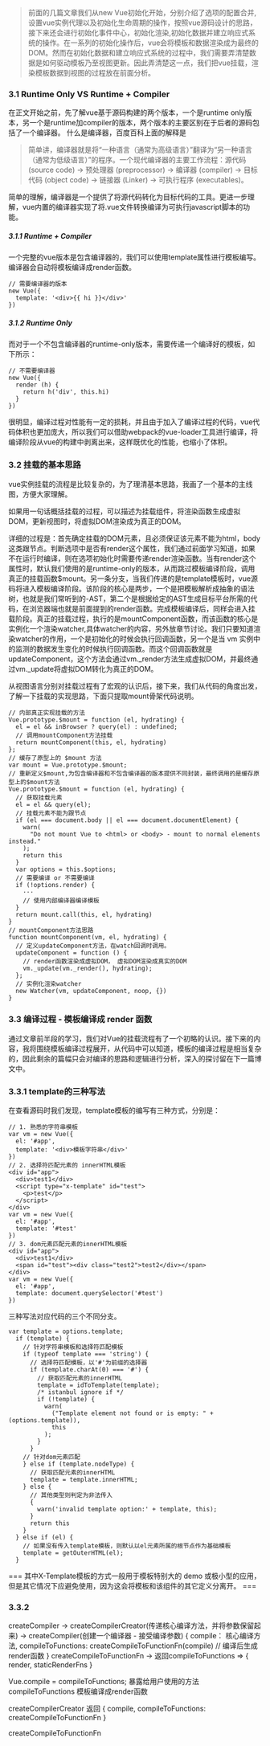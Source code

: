 >前面的几篇文章我们从new Vue初始化开始，分别介绍了选项的配置合并,设置vue实例代理以及初始化生命周期的操作，按照vue源码设计的思路，接下来还会进行初始化事件中心，初始化渲染,初始化数据并建立响应式系统的操作。在一系列的初始化操作后，vue会将模板和数据渲染成为最终的DOM。然而在初始化数据和建立响应式系统的过程中，我们需要弄清楚数据是如何驱动模板乃至视图更新。因此弄清楚这一点，我们把vue挂载，渲染模板数据到视图的过程放在前面分析。

### 3.1 Runtime Only VS Runtime + Compiler
在正文开始之前，先了解vue基于源码构建的两个版本，一个是runtime only版本，另一个是runtime加compiler的版本，两个版本的主要区别在于后者的源码包括了一个编译器。
什么是编译器，百度百科上面的解释是

>简单讲，编译器就是将“一种语言（通常为高级语言）”翻译为“另一种语言（通常为低级语言）”的程序。一个现代编译器的主要工作流程：源代码 (source code) → 预处理器 (preprocessor) → 编译器 (compiler) → 目标代码 (object code) → 链接器 (Linker) → 可执行程序 (executables)。

简单的理解，编译器是一个提供了将源代码转化为目标代码的工具。更进一步理解，vue内置的编译器实现了将.vue文件转换编译为可执行javascript脚本的功能。

##### 3.1.1 Runtime + Compiler
一个完整的vue版本是包含编译器的，我们可以使用template属性进行模板编写。编译器会自动将模板编译成render函数。
```
// 需要编译器的版本
new Vue({
  template: '<div>{{ hi }}</div>'
})
```
##### 3.1.2 Runtime Only
而对于一个不包含编译器的runtime-only版本，需要传递一个编译好的模板，如下所示：
```
// 不需要编译器
new Vue({
  render (h) {
    return h('div', this.hi)
  }
})
```
很明显，编译过程对性能有一定的损耗，并且由于加入了编译过程的代码，vue代码体积也更加庞大，所以我们可以借助webpack的vue-loader工具进行编译，将编译阶段从vue的构建中剥离出来，这样既优化的性能，也缩小了体积。

### 3.2 挂载的基本思路
vue实例挂载的流程是比较复杂的，为了理清基本思路，我画了一个基本的主线图，方便大家理解。

如果用一句话概括挂载的过程，可以描述为挂载组件，将渲染函数生成虚拟DOM，更新视图时，将虚拟DOM渲染成为真正的DOM。

详细的过程是：首先确定挂载的DOM元素，且必须保证该元素不能为html，body这类跟节点。判断选项中是否有render这个属性，我们通过前面学习知道，如果不在运行时编译，则在选项初始化时需要传递render渲染函数。当有render这个属性时，默认我们使用的是runtime-only的版本，从而跳过模板编译阶段，调用真正的挂载函数$mount。另一条分支，当我们传递的是template模板时，vue源码将进入模板编译阶段。该阶段的核心是两步，一个是把模板解析成抽象的语法树，也就是我们常听到的-AST，第二个是根据给定的AST生成目标平台所需的代码，在浏览器端也就是前面提到的render函数。完成模板编译后，同样会进入挂载阶段。真正的挂载过程，执行的是mountComponent函数，而该函数的核心是实例化一个渲染watcher,具体watcher的内容，另外放章节讨论。我们只要知道渲染watcher的作用，一个是初始化的时候会执行回调函数，另一个是当 vm 实例中的监测的数据发生变化的时候执行回调函数。而这个回调函数就是updateComponent，这个方法会通过vm._render方法生成虚拟DOM，并最终通过vm._update将虚拟DOM转化为真正的DOM。

从视图语言分别对挂载过程有了宏观的认识后，接下来，我们从代码的角度出发，了解一下挂载的实现思路，下面只提取mount骨架代码说明。
```
// 内部真正实现挂载的方法
Vue.prototype.$mount = function (el, hydrating) {
  el = el && inBrowser ? query(el) : undefined;
  // 调用mountComponent方法挂载
  return mountComponent(this, el, hydrating)
};
// 缓存了原型上的 $mount 方法
var mount = Vue.prototype.$mount;
// 重新定义$mount,为包含编译器和不包含编译器的版本提供不同封装，最终调用的是缓存原型上的$mount方法
Vue.prototype.$mount = function (el, hydrating) {
  // 获取挂载元素
  el = el && query(el);
  // 挂载元素不能为跟节点
  if (el === document.body || el === document.documentElement) {
    warn(
      "Do not mount Vue to <html> or <body> - mount to normal elements instead."
    );
    return this
  }
  var options = this.$options;
  // 需要编译 or 不需要编译
  if (!options.render) {
    ···
    // 使用内部编译器编译模板
  }
  return mount.call(this, el, hydrating)
}
// mountComponent方法思路
function mountComponent(vm, el, hydrating) {
  // 定义updateComponent方法，在watch回调时调用。
  updateComponent = function () {
    // render函数渲染成虚拟DOM， 虚拟DOM渲染成真实的DOM
    vm._update(vm._render(), hydrating);
  };
  // 实例化渲染watcher
  new Watcher(vm, updateComponent, noop, {})
}

```

### 3.3 编译过程 - 模板编译成 render 函数
通过文章前半段的学习，我们对Vue的挂载流程有了一个初略的认识。接下来的内容，我将围绕模板编译过程展开，从代码中可以知道，模板的编译过程是相当复杂的，因此剩余的篇幅只会对编译的思路和逻辑进行分析，深入的探讨留在下一篇博文中。


### 3.3.1 template的三种写法
在查看源码时我们发现，template模板的编写有三种方式，分别是：
```
// 1. 熟悉的字符串模板
var vm = new Vue({
  el: '#app',
  template: '<div>模板字符串</div>'
})
// 2. 选择符匹配元素的 innerHTML模板
<div id="app">
  <div>test1</div>
  <script type="x-template" id="test">
    <p>test</p>
  </script>
</div>
var vm = new Vue({
  el: '#app',
  template: '#test'
})
// 3. dom元素匹配元素的innerHTML模板
<div id="app">
  <div>test1</div>
  <span id="test"><div class="test2">test2</div></span>
</div>
var vm = new Vue({
  el: '#app',
  template: document.querySelector('#test')
})

```
三种写法对应代码的三个不同分支。
```
var template = options.template;
  if (template) {
    // 针对字符串模板和选择符匹配模板
    if (typeof template === 'string') {
      // 选择符匹配模板，以'#'为前缀的选择器
      if (template.charAt(0) === '#') {
        // 获取匹配元素的innerHTML
        template = idToTemplate(template);
        /* istanbul ignore if */
        if (!template) {
          warn(
            ("Template element not found or is empty: " + (options.template)),
            this
          );
        }
      }
    // 针对dom元素匹配
    } else if (template.nodeType) {
      // 获取匹配元素的innerHTML
      template = template.innerHTML;
    } else {
      // 其他类型则判定为非法传入
      {
        warn('invalid template option:' + template, this);
      }
      return this
    }
  } else if (el) {
    // 如果没有传入template模板，则默认以el元素所属的根节点作为基础模板
    template = getOuterHTML(el);
  }
```
=== 其中X-Template模板的方式一般用于模板特别大的 demo 或极小型的应用，但是其它情况下应避免使用，因为这会将模板和该组件的其它定义分离开。 ===


### 3.3.2 

createCompiler -> createCompilerCreator(传递核心编译方法，并将参数保留起来) -> createCompiler(创建一个编译器 - 接受编译参数)
{
  compile： 核心编译方法,
  compileToFunctions: createCompileToFunctionFn(compile) // 编译后生成render函数
}
createCompileToFunctionFn -> 返回compileToFunctions => 
{
  render,
  staticRenderFns
}


 Vue.compile = compileToFunctions;
 暴露给用户使用的方法
compileToFunctions 模板编译成render函数

createCompilerCreator 返回
{
  compile,
  compileToFunctions: createCompileToFunctionFn
}

createCompileToFunctionFn